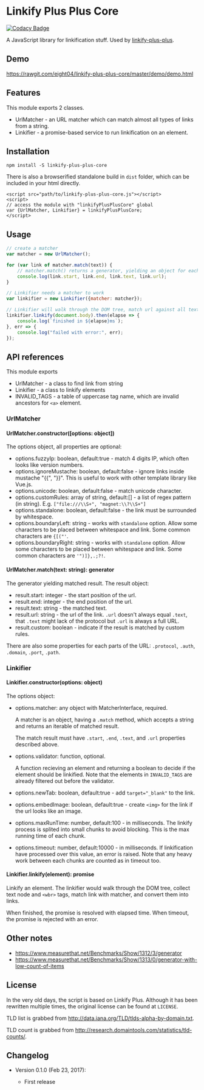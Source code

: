 Linkify Plus Plus Core
======================

[![Codacy Badge](https://api.codacy.com/project/badge/Grade/c364eadd48b347a6908eb3ed8efc2739)](https://www.codacy.com/app/eight04/linkify-plus-plus-core?utm_source=github.com&utm_medium=referral&utm_content=eight04/linkify-plus-plus-core&utm_campaign=badger)

A JavaScript library for linkification stuff. Used by [linkify-plus-plus](https://github.com/eight04/linkify-plus-plus).

Demo
----
https://rawgit.com/eight04/linkify-plus-plus-core/master/demo/demo.html

Features
--------
This module exports 2 classes.

* UrlMatcher - an URL matcher which can match almost all types of links from a string.
* Linkifier - a promise-based service to run linkification on an element.

Installation
------------
```
npm install -S linkify-plus-plus-core
```
There is also a browserified standalone build in `dist` folder, which can be included in your html directly.
```
<script src="path/to/linkify-plus-plus-core.js"></script>
<script>
// access the module with "linkifyPlusPlusCore" global
var {UrlMatcher, Linkifier} = linkifyPlusPlusCore;
</script>
```

Usage
-----
```JavaScript
// create a matcher
var matcher = new UrlMatcher();

for (var link of matcher.match(text)) {
	// matcher.match() returns a generator, yielding an object for each match result
	console.log(link.start, link.end, link.text, link.url);
}
```
```JavaScript
// Linkifier needs a matcher to work
var linkifier = new Linkifier({matcher: matcher});

// Linkifier will walk through the DOM tree, match url against all text nodes, and replace them with anchor element.
linkifier.linkify(document.body).then(elapse => {
	console.log(`finished in ${elapse}ms`);
}, err => {
	console.log("failed with error:", err);
});
```	

API references
--------------
This module exports

* UrlMatcher - a class to find link from string
* Linkifier - a class to linkify elements
* INVALID_TAGS - a table of uppercase tag name, which are invalid ancestors for `<a>` element.

### UrlMatcher

#### UrlMatcher.constructor([options: object])

The options object, all properties are optional:

* options.fuzzyIp: boolean, default:true - match 4 digits IP, which often looks like version numbers.
* options.ignoreMustache: boolean, default:false - ignore links inside mustache "{{", "}}". This is useful to work with other template library like Vue.js.
* options.unicode: boolean, default:false - match unicode character.
* options.customRules: array of string, default:[] - a list of regex pattern (in string). E.g. `["file:///\\S+", "magnet:\\?\\S+"]`
* options.standalone: boolean, default:false - the link must be surrounded by whitespace.
* options.boundaryLeft: string - works with `standalone` option. Allow some characters to be placed between whitespace and link. Some common characters are `{[("'`.
* options.boundaryRight: string - works with `standalone` option. Allow some characters to be placed between whitespace and link. Some common characters are `'")]},.;?!`.

#### UrlMatcher.match(text: string): generator

The generator yielding matched result. The result object:

* result.start: integer - the start position of the url.
* result.end: integer - the end position of the url.
* result.text: string - the matched text.
* result.url: string - the url of the link. `.url` doesn't always equal `.text`, that `.text` might lack of the protocol but `.url` is always a full URL.
* result.custom: boolean - indicate if the result is matched by custom rules.

There are also some properties for each parts of the URL: `.protocol`, `.auth`, `.domain`, `.port`, `.path`.

### Linkifier

#### Linkifier.constructor(options: object)

The options object:

* options.matcher: any object with MatcherInterface, required.

  A matcher is an object, having a `.match` method, which accepts a string and returns an iterable of matched result.
  
  The match result must have `.start`, `.end`, `.text`, and `.url` properties described above.
  
* options.validator: function, optional.

  A function recieving an element and returning a boolean to decide if the element should be linkified. Note that the elements in `INVALID_TAGS` are already filtered out before the validator.
  
* options.newTab: boolean, default:true - add `target="_blank"` to the link.
* options.embedImage: boolean, default:true - create `<img>` for the link if the url looks like an image.
* options.maxRunTime: number, default:100 - in milliseconds. The linkify process is splited into small chunks to avoid blocking. This is the max running time of each chunk.
* options.timeout: number, default:10000 - in milliseconds. If linkification have processed over this value, an error is raised. Note that any heavy work between each chunks are counted as in timeout too.

#### Linkifier.linkify(element): promise

Linkify an element. The linkifier would walk through the DOM tree, collect text node and `<wbr>` tags, match link with matcher, and convert them into links.

When finished, the promise is resolved with elapsed time.
When timeout, the promise is rejected with an error.

Other notes
-----------
* https://www.measurethat.net/Benchmarks/Show/1312/3/generator
* https://www.measurethat.net/Benchmarks/Show/1313/0/generator-with-low-count-of-items

License
-------
In the very old days, the script is based on Linkify Plus. Although it has been rewritten multiple times, the original license can be found at `LICENSE`.

TLD list is grabbed from <http://data.iana.org/TLD/tlds-alpha-by-domain.txt>.

TLD count is grabbed from <http://research.domaintools.com/statistics/tld-counts/>.

Changelog
---------

* Version 0.1.0 (Feb 23, 2017):

  - First release
